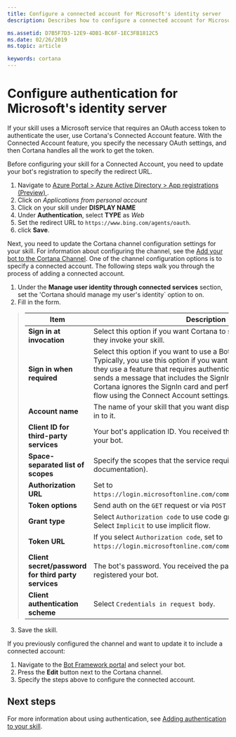 ```yaml
---
title: Configure a connected account for Microsoft's identity server
description: Describes how to configure a connected account for Microsoft's identify service in Cortana's channel configuration settings.

ms.assetid: D7B5F7D3-12E9-4DB1-BC6F-1EC3FB1812C5
ms.date: 02/26/2019
ms.topic: article

keywords: cortana
--- 
```


# Configure authentication for Microsoft's identity server

If your skill uses a Microsoft service that requires an OAuth access token to authenticate the user, use Cortana's Connected Account feature. With the Connected Account feature, you specify the necessary OAuth settings, and then Cortana handles all the work to get the token.

Before configuring your skill for a Connected Account, you need to update your bot's registration to specify the redirect URL.

1. Navigate to [Azure Portal > Azure Active Directory > App registrations (Preview) ](https://ms.portal.azure.com/#blade/Microsoft_AAD_IAM/ActiveDirectoryMenuBlade/RegisteredAppsPreview).
1. Click on _Applications from personal account_
1. Click on your skill under **DISPLAY NAME**
1. Under **Authentication**, select **TYPE** as *Web*
1. Set the redirect URL to `https://www.bing.com/agents/oauth`. 
1. click **Save**.

Next, you need to update the Cortana channel configuration settings for your skill. For information about configuring the channel, see the [Add your bot to the Cortana Channel](https://docs.microsoft.com/azure/bot-service/bot-service-channel-connect-cortana?view=azure-bot-service-3.0). One of the channel configuration options is to specify a connected account. The following steps walk you through the process of adding a connected account.

1. Under the **Manage user identity through connected services** section, set the 'Cortana should manage my user's identity` option to on.
1. Fill in the form.

> | Item | Description  |
> |------|--------------|
> | **Sign in at invocation** | Select this option if you want Cortana to sign the user in at the time they invoke your skill.|
> | **Sign in when required** | Select this option if you want to use a Bot Framework SignIn card. Typically, you use this option if you want to sign in the user only if they use a feature that requires authentication. When your skill sends a message that includes the SignIn card as an attachment, Cortana ignores the SignIn card and performs the authorization flow using the Connect Account settings.|
> | **Account name** | The name of your skill that you want displayed when the user signs in to it.|
> | **Client ID for third-party services** | Your bot's application ID. You received the ID when you registered your bot.|
> | **Space-separated list of scopes** | Specify the scopes that the service requires (see the service's documentation).|
> | **Authorization URL** | Set to `https://login.microsoftonline.com/common/oauth2/v2.0/authorize`.|
> | **Token options** | Send auth on the `GET` request or via `POST` (recommended).|
> | **Grant type** | Select `Authorization code` to use code grant flow (recommended). Select `Implicit` to use implicit flow.|
> | **Token URL** | If you select `Authorization code`, set to `https://login.microsoftonline.com/common/oauth2/v2.0/token`.|
> | **Client secret/password for third party services** | The bot's password. You received the password when you registered your bot.|
> | **Client authentication scheme** | Select `Credentials in request body`.|

3. Save the skill.

If you previously configured the channel and want to update it to include a connected account:

1. Navigate to the [Bot Framework portal](https://dev.botframework.com/bots) and select your bot.
1. Press the **Edit** button next to the Cortana channel.
1. Specify the steps above to configure the connected account.

<!--

The following are the tasks you need to do to use Microsoft identity as a connected account in your skill. 

1. Register your skill in the Microsoft ecosystem.
2. Update your skill to use connected accounts. 

#### Register your skill in the Microsoft ecosystem

If you created a bot and registered it with Bot Framework, it is already registered in the Microsoft ecosystem. If not, the following steps show you how to register a new skill in the Microsoft ecosystem.

1. Navigate to [https://apps.dev.microsoft.com/portal/quickstart](https://apps.dev.microsoft.com/portal/quickstart).
2. Click **Web**.
3. Provide the following information:
  1. **Application Name** 
  2. **Contact Email**
3. Click **Create**.
4. Enter `https://www.bing.com/agents/oauth` as the redirect URL and save.
5. Click **go to settings** to continue configuring your skill.
6. On the configuration page, click **Generate new password** to generate an application secret. Make sure to save it somewhere safe!

If you already registered your bot, you need to edit the registration to add the redirect URL. To add authentication support to an already registered bot, follow these steps.

1. Navigate to [https://apps.dev.microsoft.com/#/appList](https://apps.dev.microsoft.com/#/appList).
2. Select your bot from the list of apps. 
3. Under **Platforms**, click **Add Platform**.
4. Click **Web**.
5. Set the redirect URL to `https://www.bing.com/agents/oauth` and click **Save**.
6. The password used for authentication is your bot's password. 

-->

## Next steps

For more information about using authentication, see [Adding authentication to your skill](authentication.md).
